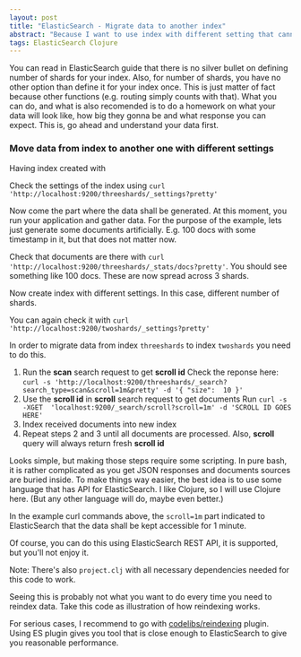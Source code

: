 ```yaml
---
layout: post
title: "ElasticSearch - Migrate data to another index"
abstract: "Because I want to use index with different setting that cannot be changed on existing one, typically shard count"
tags: ElasticSearch Clojure
---
```


You can read in ElasticSearch guide that there is no silver bullet on defining number of shards for your index. Also, for number of shards,
you have no other option than define it for your index once. This is just matter of fact because other functions (e.g. routing simply counts
with that). What you can do, and what is also recomended is to do a homework on what your data will look like, how big they gonna be and what
response you can expect. This is, go ahead and understand your data first.

### Move data from index to another one with different settings

Having index created with

<script src="https://gist.github.com/martinhynar/c2d5a8860f6e6963c974.js?file=threeshards.sh"></script>

Check the settings of the index using `curl 'http://localhost:9200/threeshards/_settings?pretty'`

Now come the part where the data shall be generated. At this moment, you run your application and gather data. For the purpose of the example,
lets just generate some documents artificially. E.g. 100 docs with some timestamp in it, but that does not matter now.

<script src="https://gist.github.com/martinhynar/c2d5a8860f6e6963c974.js?file=feeddata.sh"></script>

Check that documents are there with `curl 'http://localhost:9200/threeshards/_stats/docs?pretty'`. You should see something like 100 docs.
These are now spread across 3 shards.

Now create index with different settings. In this case, different number of shards.

<script src="https://gist.github.com/martinhynar/c2d5a8860f6e6963c974.js?file=twoshards.sh"></script>

You can again check it with `curl 'http://localhost:9200/twoshards/_settings?pretty'`

In order to migrate data from index `threeshards` to index `twoshards` you need to do this.

1. Run the **scan** search request to get **scroll id**
Check the reponse here: `curl -s 'http://localhost:9200/threeshards/_search?search_type=scan&scroll=1m&pretty' -d '{ "size":  10 }'`
2. Use the **scroll id** in **scroll** search request to get documents
Run `curl -s -XGET  'localhost:9200/_search/scroll?scroll=1m' -d 'SCROLL ID GOES HERE'`
3. Index received documents into new index
4. Repeat steps 2 and 3 until all documents are processed. Also, **scroll** query will always return fresh **scroll id**

Looks simple, but making those steps require some scripting. In pure bash, it is rather complicated as you get JSON responses
and documents sources are buried inside. To make things way easier, the best idea is to use some language that has API for
ElasticSearch. I like Clojure, so I will use Clojure here. (But any other language will do, maybe even better.)

In the example curl commands above, the `scroll=1m` part indicated to ElasticSearch that the data shall be kept accessible for 1 minute.

Of course, you can do this using ElasticSearch REST API, it is supported, but you'll not enjoy it.

<script src="https://gist.github.com/martinhynar/c2d5a8860f6e6963c974.js?file=core.clj"></script>

Note: There's also `project.clj` with all necessary dependencies needed for this code to work.

Seeing this is probably not what you want to do every time you need to reindex data. Take this code as illustration of how reindexing works.

For serious cases, I recommend to go with [codelibs/reindexing](https://github.com/codelibs/elasticsearch-reindexing) plugin. Using ES plugin gives you tool that is close enough to ElasticSearch to give you reasonable performance.
